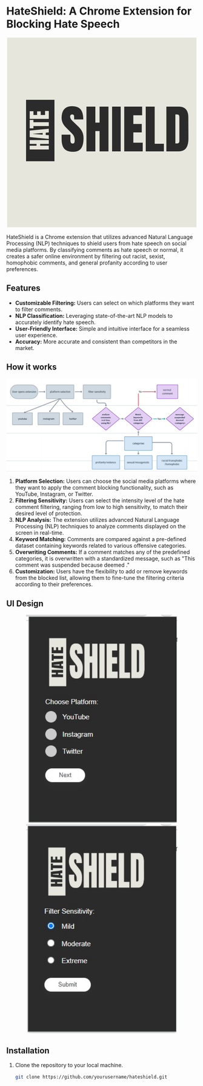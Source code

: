 # HateShield: A Chrome Extension for Blocking Hate Speech

<p align="center">
  <img src="utils/64446697-c001-4096-ad60-fde407b3fbd2.jpeg" alt="HateShield Logo" />
</p>

HateShield is a Chrome extension that utilizes advanced Natural Language Processing (NLP) techniques to shield users from hate speech on social media platforms. By classifying comments as hate speech or normal, it creates a safer online environment by filtering out racist, sexist, homophobic comments, and general profanity according to user preferences.

## Features

- **Customizable Filtering:** Users can select on which platforms they want to filter comments.
- **NLP Classification:** Leveraging state-of-the-art NLP models to accurately identify hate speech.
- **User-Friendly Interface:** Simple and intuitive interface for a seamless user experience.
- **Accuracy:** More accurate and consistent than competitors in the market.

## How it works

<p align="center">
  <img src="utils/flowchart.jpeg" alt="HateShield Workflow" />
</p>

1. **Platform Selection:** Users can choose the social media platforms where they want to apply the comment blocking functionality, such as YouTube, Instagram, or Twitter.
2. **Filtering Sensitivity:** Users can select the intensity level of the hate comment filtering, ranging from low to high sensitivity, to match their desired level of protection.
3. **NLP Analysis:** The extension utilizes advanced Natural Language Processing (NLP) techniques to analyze comments displayed on the screen in real-time.
4. **Keyword Matching:** Comments are compared against a pre-defined dataset containing keywords related to various offensive categories.
5. **Overwriting Comments:** If a comment matches any of the predefined categories, it is overwritten with a standardized message, such as "This comment was suspended because deemed <category>."
6. **Customization:** Users have the flexibility to add or remove keywords from the blocked list, allowing them to fine-tune the filtering criteria according to their preferences.

## UI Design
<p align="center">
  <img src="utils/ui1.jpg" alt="HateShield UI" width="400" />
  <img src="utils/ui2.jpg" alt="HateShield UI" width="400" />
</p>

## Installation

1. Clone the repository to your local machine.
   ```sh
   git clone https://github.com/yourusername/hateshield.git
